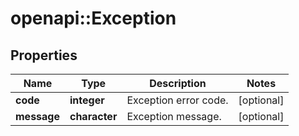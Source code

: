 # openapi::Exception


## Properties
Name | Type | Description | Notes
------------ | ------------- | ------------- | -------------
**code** | **integer** | Exception error code. | [optional] 
**message** | **character** | Exception message. | [optional] 


